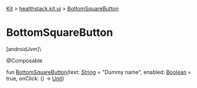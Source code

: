 
[Kit](../../kit.html) > [healthstack.kit.ui](index.html) > [BottomSquareButton](-bottom-square-button.html)



# BottomSquareButton



[androidJvm]\




@Composable



fun [BottomSquareButton](-bottom-square-button.html)(text: [String](https://kotlinlang.org/api/latest/jvm/stdlib/kotlin/-string/index.html) = &quot;Dummy name&quot;, enabled: [Boolean](https://kotlinlang.org/api/latest/jvm/stdlib/kotlin/-boolean/index.html) = true, onClick: () -&gt; [Unit](https://kotlinlang.org/api/latest/jvm/stdlib/kotlin/-unit/index.html))




